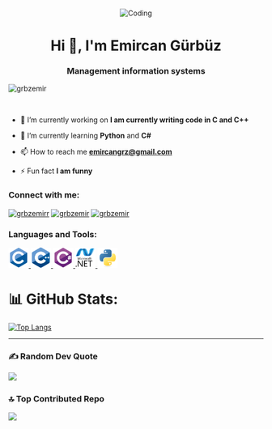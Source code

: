 

<p align="middle"><img align="middle" alt="Coding" width="300" src="https://media.tenor.com/rePDfDWO3XoAAAAd/hacking.gif"> <p/>
<h1 align="center">Hi 👋, I'm Emircan Gürbüz</h1>
<h3 align="center">Management information systems</h3>


<p align="left"> <img src="https://komarev.com/ghpvc/?username=grbzemir&label=Profile%20views&color=0e75b6&style=flat" alt="grbzemir" /> </p>

<p align="left"> <a href="https://twitter.com/" target="blank"><img src="https://img.shields.io/twitter/follow/?logo=twitter&style=for-the-badge" alt="" /></a> </p>

- 🔭 I’m currently working on **I am currently writing code in C and C++**

- 🌱 I’m currently learning **Python** and **C#**

- 📫 How to reach me **emircangrz@gmail.com**

- ⚡ Fun fact **I am funny**

<h3 align="left">Connect with me:</h3>
<p align="left">
<a href="https://twitter.com/grbzemirr" target="blank"><img align="center" src="https://raw.githubusercontent.com/rahuldkjain/github-profile-readme-generator/master/src/images/icons/Social/twitter.svg" alt="grbzemirr" height="30" width="40" /></a>
<a href="https://linkedin.com/in/grbzemir" target="blank"><img align="center" src="https://raw.githubusercontent.com/rahuldkjain/github-profile-readme-generator/master/src/images/icons/Social/linked-in-alt.svg" alt="grbzemir" height="30" width="40" /></a>
<a href="https://instagram.com/grbzemir" target="blank"><img align="center" src="https://raw.githubusercontent.com/rahuldkjain/github-profile-readme-generator/master/src/images/icons/Social/instagram.svg" alt="grbzemir" height="30" width="40" /></a>
</p>


<h3 align="left">Languages and Tools:</h3>
<p align="left"> <a href="https://www.cprogramming.com/" target="_blank" rel="noreferrer"> <img src="https://raw.githubusercontent.com/devicons/devicon/master/icons/c/c-original.svg" alt="c" width="40" height="40"/> </a> <a href="https://www.w3schools.com/cpp/" target="_blank" rel="noreferrer"> <img src="https://raw.githubusercontent.com/devicons/devicon/master/icons/cplusplus/cplusplus-original.svg" alt="cplusplus" width="40" height="40"/> </a> <a href="https://www.w3schools.com/cs/" target="_blank" rel="noreferrer"> <img src="https://raw.githubusercontent.com/devicons/devicon/master/icons/csharp/csharp-original.svg" alt="csharp" width="40" height="40"/> </a> <a href="https://dotnet.microsoft.com/" target="_blank" rel="noreferrer"> <img src="https://raw.githubusercontent.com/devicons/devicon/master/icons/dot-net/dot-net-original-wordmark.svg" alt="dotnet" width="40" height="40"/> </a> <a href="https://www.python.org" target="_blank" rel="noreferrer"> <img src="https://raw.githubusercontent.com/devicons/devicon/master/icons/python/python-original.svg" alt="python" width="40" height="40"/> </a> </p>


# 📊 GitHub Stats:
[![Top Langs](https://github-readme-stats.vercel.app/api/top-langs/?username=melxincognito&layout=compact&theme=radical&hide=swift,c%23)](https://github.com/anuraghazra/github-readme-stats)

<!-- <p><img align="left" src="https://github-readme-stats.vercel.app/api/top-langs?username=grbzemir&show_icons=true&locale=en&layout=compact" alt="grbzemir" /></p>
 -->
 

---

<!-- Proudly created with GPRM ( https://gprm.itsvg.in ) -->

### ✍️ Random Dev Quote
![](https://quotes-github-readme.vercel.app/api?type=horizontal&theme=radical)

### 🔝 Top Contributed Repo
![](https://github-contributor-stats.vercel.app/api?username=grbzemir&limit=5&theme=dark&combine_all_yearly_contributions=true)


<!-- <p>&nbsp;<img align="center" src="https://github-readme-stats.vercel.app/api?username=grbzemir&show_icons=true&locale=en" alt="grbzemir" /></p> -->




